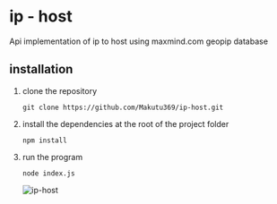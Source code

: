 # ip - host
Api implementation of ip to host using maxmind.com geopip database

## installation 
1. clone the repository
   ```
   git clone https://github.com/Makutu369/ip-host.git
   ```
3. install the dependencies
   at the root of the project folder
   ```
   npm install
   ```
    
   
4. run the program
   ```
   node index.js
   ```
      ![ip-host](https://github.com/Makutu369/ip-host/assets/66660816/fa020e31-e445-46aa-b3da-56d9a7e5e789)

